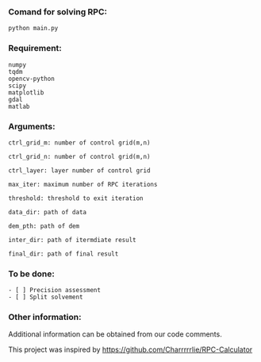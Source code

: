 ### Comand for solving RPC: 

```
python main.py
```

### Requirement:

```
numpy
tqdm
opencv-python
scipy
matplotlib
gdal
matlab
```

### Arguments:

```
ctrl_grid_m: number of control grid(m,n)

ctrl_grid_n: number of control grid(m,n)

ctrl_layer: layer number of control grid

max_iter: maximum number of RPC iterations

threshold: threshold to exit iteration

data_dir: path of data

dem_pth: path of dem

inter_dir: path of itermdiate result

final_dir: path of final result
```

### To be done:

```
- [ ] Precision assessment
- [ ] Split solvement
```

### Other information:

Additional information can be obtained from our code comments.

This project was inspired by https://github.com/Charrrrrlie/RPC-Calculator
